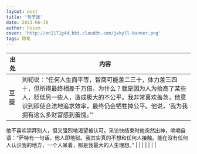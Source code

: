 ```yaml
---
layout: post
title: '句子迷'
date: 2021-06-18
author: hiszm
cover: 'http://on2171g4d.bkt.clouddn.com/jekyll-banner.png'
tags: 随笔
---
```



|    出处  |    内容  |
| ---- | ---- |
|   [豆瓣](https://m.douban.com/group/topic/35270251/?bid=ALUCqPBMtmc)   |  刘韧说：“任何人生而平等，智商可能差二三十，体力差三四十，但所得最终相差千万倍，为什么？就是因为人为抬高了某些人，贬低另一些人，造成极大的不公平。我非常喜欢盖茨，他意识到即使合法地追求效率，最终仍会牺牲掉公平。他说，‘我为我拥有这么多财富感到羞愧。’”

他不喜欢崇拜别人，但又强烈地渴望被认可。采访快结束时他突然出神，喃喃自语：“萨特有一句话，他人即地狱。我其实真的不想和任何人接触。能在没有任何人认识我的地方，一个人呆着，那是我最大的人生理想。”    |
|      |      |
|      |      |


